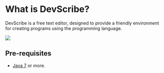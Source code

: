 # What is DevScribe?
DevScribe is a free text editor, designed to provide a friendly environment for creating programs using the programming language.

![]([img_url])

## Pre-requisites
- [Java 7] or more.

[Java 7]:http://www.oracle.com/technetwork/es/java/javase/downloads/index.html
[img_url]:https://github.com/gauravhegade/Rabbit/blob/master/snapshot.png
